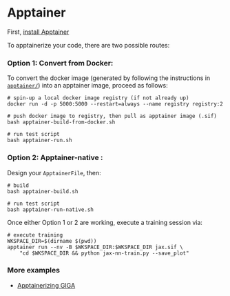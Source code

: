 # Apptainer

First, [install Apptainer](https://github.com/apptainer/apptainer/blob/main/INSTALL.md)

To apptainerize your code, there are two possible routes:

### Option 1: Convert from Docker:

To convert the docker image (generated by following the instructions in [`apptainer/`](../apptainer/README.md)) into an apptainer image, proceed as follows:

```shell
# spin-up a local docker image registry (if not already up)
docker run -d -p 5000:5000 --restart=always --name registry registry:2

# push docker image to registry, then pull as apptainer image (.sif)
bash apptainer-build-from-docker.sh

# run test script
bash apptainer-run.sh
```

### Option 2: Apptainer-native :

Design your `ApptainerFile`, then:

```shell
# build
bash apptainer-build.sh

# run test script
bash apptainer-run-native.sh
```

Once either Option 1 or 2 are working, execute a training session via:

```shell
# execute training
WKSPACE_DIR=$(dirname $(pwd))
apptainer run --nv -B $WKSPACE_DIR:$WKSPACE_DIR jax.sif \
    "cd $WKSPACE_DIR && python jax-nn-train.py --save_plot"
```

### More examples

- [Apptainerizing GIGA](https://github.com/stalhabukhari/GIGA/tree/dev/apptainer)
